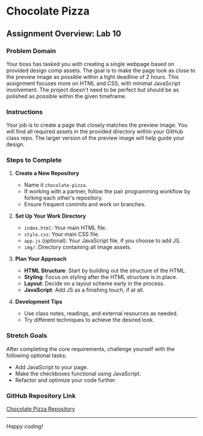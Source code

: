 # Chocolate Pizza

## Assignment Overview: Lab 10

### Problem Domain
Your boss has tasked you with creating a single webpage based on provided design comp assets. The goal is to make the page look as close to the preview image as possible within a tight deadline of 2 hours. This assignment focuses more on HTML and CSS, with minimal JavaScript involvement. The project doesn't need to be perfect but should be as polished as possible within the given timeframe.

### Instructions
Your job is to create a page that closely matches the preview image. You will find all required assets in the provided directory within your GitHub class repo. The larger version of the preview image will help guide your design.

### Steps to Complete
1. **Create a New Repository**
   - Name it `chocolate-pizza`.
   - If working with a partner, follow the pair programming workflow by forking each other's repository.
   - Ensure frequent commits and work on branches.

2. **Set Up Your Work Directory**
   - `index.html`: Your main HTML file.
   - `style.css`: Your main CSS file.
   - `app.js` (optional): Your JavaScript file, if you choose to add JS.
   - `img/`: Directory containing all image assets.

3. **Plan Your Approach**
   - **HTML Structure**: Start by building out the structure of the HTML.
   - **Styling**: Focus on styling after the HTML structure is in place.
   - **Layout**: Decide on a layout scheme early in the process.
   - **JavaScript**: Add JS as a finishing touch, if at all.

4. **Development Tips**
   - Use class notes, readings, and external resources as needed.
   - Try different techniques to achieve the desired look.

### Stretch Goals
After completing the core requirements, challenge yourself with the following optional tasks:
- Add JavaScript to your page.
- Make the checkboxes functional using JavaScript.
- Refactor and optimize your code further.

### GitHub Repository Link
[Chocolate Pizza Repository](https://qilinxie02.github.io/Chocolate-Pizza/)

---

*Happy coding!*
